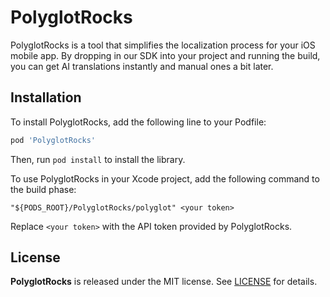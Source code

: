 # PolyglotRocks

PolyglotRocks is a tool that simplifies the localization process for your iOS mobile app. By dropping in our SDK into your project and running the build, you can get AI translations instantly and manual ones a bit later.

## Installation

To install PolyglotRocks, add the following line to your Podfile:

```ruby
pod 'PolyglotRocks'
```

Then, run `pod install` to install the library.

To use PolyglotRocks in your Xcode project, add the following command to the build phase:

```plain
"${PODS_ROOT}/PolyglotRocks/polyglot" <your token>
```

Replace `<your token>` with the API token provided by PolyglotRocks.

## License

**PolyglotRocks** is released under the MIT license. See [LICENSE](./LICENSE) for details.
